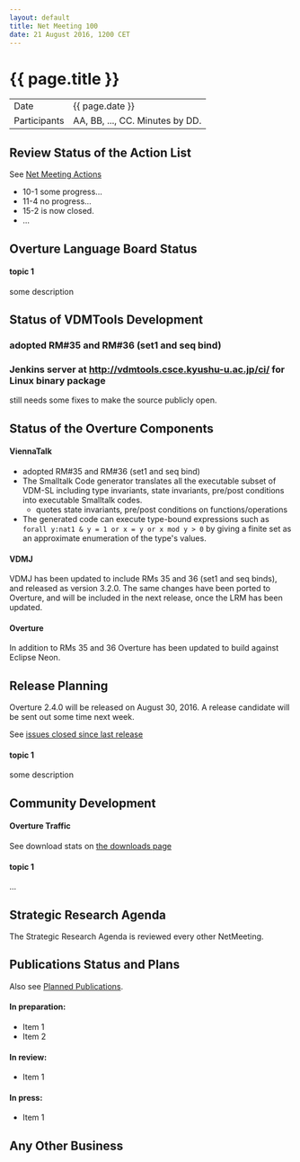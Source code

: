 ```yaml
---
layout: default
title: Net Meeting 100
date: 21 August 2016, 1200 CET
---
```


<script src="http://code.jquery.com/jquery-1.11.1.min.js">
</script>
<script src="/javascripts/edit.js"></script>
<script>setEditButonNm();</script>

# {{ page.title }}

|||
|---|---|
| Date | {{ page.date }} |
| Participants | AA, BB, ..., CC.  Minutes by DD. |


## Review Status of the Action List

See [Net Meeting Actions](https://github.com/overturetool/overturetool.github.io/issues?q=is%3Aopen+is%3Aissue+label%3A%22action+net-meeting%22)

* 10-1 some progress...
* 11-4 no progress...
* 15-2 is now closed.
* ...


## Overture Language Board Status

#### topic 1

some description


## Status of VDMTools Development
### adopted RM#35 and RM#36 (set1 and seq bind)
### Jenkins server at http://vdmtools.csce.kyushu-u.ac.jp/ci/ for Linux binary package

still needs some fixes to make the source publicly open.


##  Status of the Overture Components

#### ViennaTalk

* adopted RM#35 and RM#36 (set1 and seq bind)
* The Smalltalk Code generator translates all the executable subset of VDM-SL including type invariants, state invariants, pre/post conditions into executable Smalltalk codes.
  - quotes state invariants, pre/post conditions on functions/operations
* The generated code can execute type-bound expressions such as ```forall y:nat1 & y = 1 or x = y or x mod y > 0``` by giving a finite set as an approximate enumeration of the type's values.

#### VDMJ

VDMJ has been updated to include RMs 35 and 36 (set1 and seq binds), and released as version 3.2.0. The same changes have been ported to Overture, and will be included in the next release, once the LRM has been updated.

#### Overture

In addition to RMs 35 and 36 Overture has been updated to build against Eclipse Neon.

##  Release Planning

Overture 2.4.0 will be released on August 30, 2016.
A release candidate will be sent out some time next week.

See [issues closed since last release](https://github.com/overturetool/overture/issues?utf8=%E2%9C%93&q=is%3Aclosed%20is%3Aissue%20milestone%3Av2.4.0%20)

#### topic 1

some description


##  Community Development

#### Overture Traffic

See download stats on [the downloads page](http://overturetool.org/download/)

#### topic 1
...


##  Strategic Research Agenda

The Strategic Research Agenda is reviewed every other NetMeeting.


##  Publications Status and Plans

Also see [Planned Publications](http://overturetool.org/publications/PlannedPublications.html).

#### In preparation:

* Item 1
* Item 2

#### In review:

* Item 1

#### In press:

* Item 1


##  Any Other Business

<div id="edit_page_div"></div>
